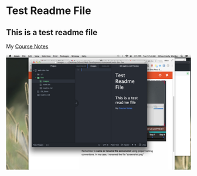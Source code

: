 # Test Readme File
## This is a test readme file

My [Course Notes](./notes.txt)

![Image of my Progress Thus Far!](./images/screencap.png)
